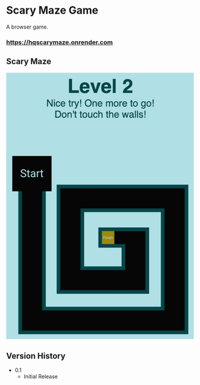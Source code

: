 # Scary Maze Game

A browser game.

### https://hqscarymaze.onrender.com

## Scary Maze

![Scary Maze](./Scary_Maze.png?raw=true "Scary Maze")

## Version History

- 0.1
  - Initial Release
